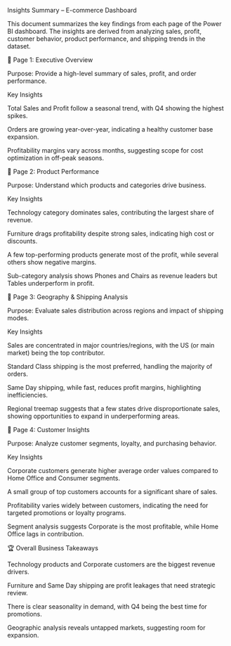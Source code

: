 Insights Summary – E-commerce Dashboard

This document summarizes the key findings from each page of the Power BI dashboard.
The insights are derived from analyzing sales, profit, customer behavior, product performance, and shipping trends in the dataset.

🔹 Page 1: Executive Overview

Purpose: Provide a high-level summary of sales, profit, and order performance.

Key Insights

Total Sales and Profit follow a seasonal trend, with Q4 showing the highest spikes.

Orders are growing year-over-year, indicating a healthy customer base expansion.

Profitability margins vary across months, suggesting scope for cost optimization in off-peak seasons.

🔹 Page 2: Product Performance

Purpose: Understand which products and categories drive business.

Key Insights

Technology category dominates sales, contributing the largest share of revenue.

Furniture drags profitability despite strong sales, indicating high cost or discounts.

A few top-performing products generate most of the profit, while several others show negative margins.

Sub-category analysis shows Phones and Chairs as revenue leaders but Tables underperform in profit.

🔹 Page 3: Geography & Shipping Analysis

Purpose: Evaluate sales distribution across regions and impact of shipping modes.

Key Insights

Sales are concentrated in major countries/regions, with the US (or main market) being the top contributor.

Standard Class shipping is the most preferred, handling the majority of orders.

Same Day shipping, while fast, reduces profit margins, highlighting inefficiencies.

Regional treemap suggests that a few states drive disproportionate sales, showing opportunities to expand in underperforming areas.

🔹 Page 4: Customer Insights

Purpose: Analyze customer segments, loyalty, and purchasing behavior.

Key Insights

Corporate customers generate higher average order values compared to Home Office and Consumer segments.

A small group of top customers accounts for a significant share of sales.

Profitability varies widely between customers, indicating the need for targeted promotions or loyalty programs.

Segment analysis suggests Corporate is the most profitable, while Home Office lags in contribution.

🏆 Overall Business Takeaways

Technology products and Corporate customers are the biggest revenue drivers.

Furniture and Same Day shipping are profit leakages that need strategic review.

There is clear seasonality in demand, with Q4 being the best time for promotions.

Geographic analysis reveals untapped markets, suggesting room for expansion.

